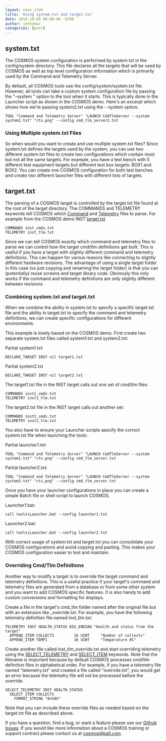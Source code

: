 ```yaml
---
layout: news_item
title: 'Using system.txt and target.txt'
date: 2018-10-05 08:00:00 -0700
author: jmthomas
categories: [post]
---
```

## system.txt
The COSMOS system configuration is performed by system.txt in the config/system directory. This file declares all the targets that will be used by COSMOS as well as top level configuration information which is primarily used by the Command and Telemetry Server.

By default, all COSMOS tools use the config/system/system.txt file. However, all tools can take a custom system configuration file by passing the "–system <filename>" option to the tool when it starts. This is typically done in the Launcher script as shown in the COSMOS demo. Here's an excerpt which shows how we're passing system2.txt using the --system option.

```
TOOL "Command and Telemetry Server" "LAUNCH CmdTlmServer --system system2.txt" "cts.png" --config cmd_tlm_server2.txt
```

### Using Multiple system.txt Files
So when would you want to create and use multiple system.txt files? Since system.txt defines the targets used by the system, you can use two different system.txt files to create two configurations which contain most but not all the same targets. For example, you have a test bench with 5 different test equipment targets but different test box targets: BOX1 and BOX2. You can create one COSMOS configuration for both test benches and create two different launcher files with different lists of targets.

## target.txt
The parsing of a COSMOS target is controlled by the target.txt file found at the root of the target directory. The COMMANDS and TELEMETRY keywords tell COSMOS which [Command](/docs/command) and [Telemetry](/docs/telemetry) files to parse. For example from the COSMOS demo INST [target.txt](https://github.com/BallAerospace/COSMOS/blob/master/demo/config/targets/INST/target.txt)

```
COMMANDS inst_cmds.txt
TELEMETRY inst_tlm.txt
```

Since we can tell COSMOS exactly which command and telemetry files to parse we can control how the target cmd/tlm definitions get built. This is useful if you have a target with slightly different command and telemetry definitions. This can happen for varous reasons like connecting to slightly different hardware revisions. The advantage of using a single target folder in this case (vs just copying and renaming the target folder) is that you can (potentially) reuse screens and target library code. Obviously this only works if the command and telemetry definitions are only slightly different between revisions.

### Combining system.txt and target.txt
When we combine the ability in system.txt to specify a specific target.txt file and the ability in target.txt to specify the command and telemetry definitions, we can create specific configurations for different environments.

This example is losely based on the COSMOS demo. First create two separate system.txt files called system1.txt and system2.txt:

Partial system1.txt:
```
DECLARE_TARGET INST nil target1.txt
```

Partial system2.txt
```
DECLARE_TARGET INST nil target2.txt
```

The target1.txt file in the INST target calls out one set of cmd/tlm files:
```
COMMANDS inst1_cmds.txt
TELEMETRY inst1_tlm.txt
```

The target2.txt file in the INST target calls out another set:
```
COMMANDS inst2_cmds.txt
TELEMETRY inst2_tlm.txt
```

You also have to ensure your Launcher scripts specify the correct system.txt file when launching the tools:

Partial launcher1.txt:
```
TOOL "Command and Telemetry Server" "LAUNCH CmdTlmServer --system system1.txt" "cts.png" --config cmd_tlm_server.txt
```

Partial launcher2.txt:
```
TOOL "Command and Telemetry Server" "LAUNCH CmdTlmServer --system system2.txt" "cts.png" --config cmd_tlm_server.txt
```

Once you have your launcher configurations in place you can create a simple Batch file or shell script to launch COSMOS.

Launcher1.bat:
```
call tools\Launcher.bat --config launcher1.txt
```

Launcher2.bat:
```
call tools\Launcher.bat --config launcher2.txt
```

With correct usage of system.txt and target.txt you can consolidate your COSMOS configurations and avoid copying and pasting. This makes your COSMOS configuration easier to test and maintain.

### Overriding Cmd/Tlm Definitions

Another way to modify a target is to override the target command and telemetry definitions. This is a useful practice if your target's command and telemetry files are generated from a database or from some other system and you want to add COSMOS specific features. It is also handy to add custom conversions and formatting for displays.

Create a file in the target's cmd_tlm folder named after the original file but with an extension like _override.txt. For example, you have the following telemetry definition file named inst_tlm.txt:

```
TELEMETRY INST HEALTH_STATUS BIG_ENDIAN "Health and status from the target"
  APPEND_ITEM COLLECTS         16 UINT     "Number of collects"
  APPEND_ITEM TEMP1            16 UINT     "Temperature #1"
```

Create another file called inst_tlm_override.txt and start overriding telemetry using the [SELECT_TELEMETRY](/docs/telemetry/#select_telemetry) and [SELECT_ITEM](/docs/telemetry/#select_item) keywords. Note that the filename is important because by default COSMOS processes cmd/tlm definition files in alphabetical order. For example, if you have a telemetry file named "telemetry.txt" and created a file called "override.txt", you would get an error because the telemetry file will not be processed before the override.

```
SELECT_TELEMETRY INST HEALTH_STATUS
  SELECT_ITEM COLLECTS
    FORMAT_STRING "0x%0X"
```

Note that you can include these override files as needed based on the target.txt file as described above.

If you have a question, find a bug, or want a feature please use our [Github Issues](https://github.com/BallAerospace/COSMOS/issues). If you would like more information about a COSMOS training or support contract please contact us at <cosmos@ball.com>.
